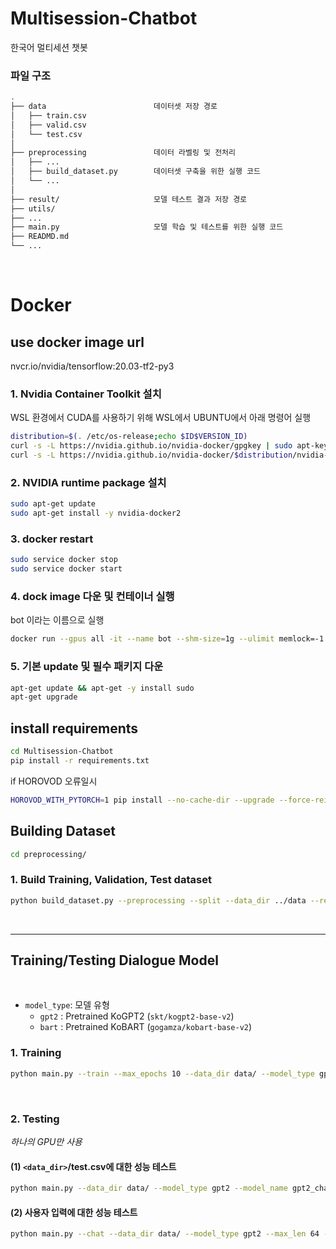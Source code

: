 # Multisession-Chatbot
한국어 멀티세션 챗봇

### **파일 구조**

```bash
.
├── data                        데이터셋 저장 경로
│   ├── train.csv
│   ├── valid.csv
│   └── test.csv               
│
├── preprocessing               데이터 라벨링 및 전처리 
│   ├── ...
│   ├── build_dataset.py        데이터셋 구축을 위한 실행 코드
│   └── ...                 
│
├── result/                     모델 테스트 결과 저장 경로
├── utils/
├── ...
├── main.py                     모델 학습 및 테스트를 위한 실행 코드
├── READMD.md
└── ...
```

<br>

# **Docker**

## **use docker image url**

nvcr.io/nvidia/tensorflow:20.03-tf2-py3

### 1. Nvidia Container Toolkit 설치
WSL 환경에서 CUDA를 사용하기 위해 WSL에서 UBUNTU에서 아래 명령어 실행
```bash
distribution=$(. /etc/os-release;echo $ID$VERSION_ID)
curl -s -L https://nvidia.github.io/nvidia-docker/gpgkey | sudo apt-key add -
curl -s -L https://nvidia.github.io/nvidia-docker/$distribution/nvidia-docker.list | sudo tee /etc/apt/sources.list.d/nvidia-docker.list
```

### 2. NVIDIA runtime package 설치
```bash
sudo apt-get update
sudo apt-get install -y nvidia-docker2
```

### 3. docker restart
```bash
sudo service docker stop
sudo service docker start
```

### 4. dock image 다운 및 컨테이너 실행
bot 이라는 이름으로 실행
```bash
docker run --gpus all -it --name bot --shm-size=1g --ulimit memlock=-1 --ulimit stack=67108864 nvcr.io/nvidia/tensorflow:20.03-tf2-py3
```

### 5. 기본 update 및 필수 패키지 다운
```bash
apt-get update && apt-get -y install sudo
apt-get upgrade
```

## **install requirements**

```bash
cd Multisession-Chatbot
pip install -r requirements.txt
```

if HOROVOD 오류일시
```bash
HOROVOD_WITH_PYTORCH=1 pip install --no-cache-dir --upgrade --force-reinstall horovod && ldconfig
```

## **Building Dataset** 


```bash
cd preprocessing/
```

### 1. Build Training, Validation, Test dataset
```bash
python build_dataset.py --preprocessing --split --data_dir ../data --result_dir ../result
```

<br>

---

## **Training/Testing Dialogue Model** 

<br>

- `model_type`: 모델 유형      
    - `gpt2` : Pretrained KoGPT2 (`skt/kogpt2-base-v2`)
    - `bart` : Pretrained KoBART (`gogamza/kobart-base-v2`)

### 1. Training

```bash
python main.py --train --max_epochs 10 --data_dir data/ --model_type gpt2 --model_name gpt2_chat --max_len 64 --gpuid 0
```

<br>

### 2. Testing

*하나의 GPU만 사용*  

#### (1) `<data_dir>`/test.csv에 대한 성능 테스트

```bash
python main.py --data_dir data/ --model_type gpt2 --model_name gpt2_chat --save_dir result --max_len 64 --gpuid 0 --model_pt <model checkpoint path>
```

#### (2) 사용자 입력에 대한 성능 테스트

```bash
python main.py --chat --data_dir data/ --model_type gpt2 --max_len 64 --gpuid 0 --model_pt <model checkpoint path>
```

<br>


